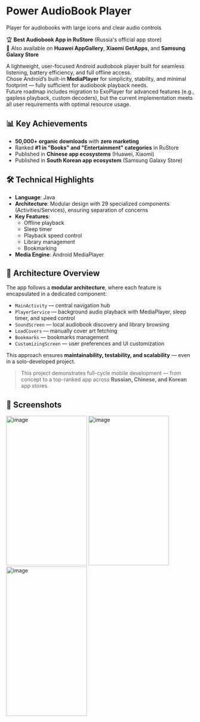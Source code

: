 # Power AudioBook Player  
Player for audiobooks with large icons and clear audio controls

🏆 **Best Audiobook App in RuStore** (Russia's official app store)  
📱 Also available on **Huawei AppGallery**, **Xiaomi GetApps**, and **Samsung Galaxy Store**

A lightweight, user-focused Android audiobook player built for seamless listening, battery efficiency, and full offline access.  
Chose Android’s built-in **MediaPlayer** for simplicity, stability, and minimal footprint — fully sufficient for audiobook playback needs.  
Future roadmap includes migration to ExoPlayer for advanced features (e.g., gapless playback, custom decoders), but the current implementation meets all user requirements with optimal resource usage.

## 📊 Key Achievements
- **50,000+ organic downloads** with **zero marketing**
- Ranked **#1 in "Books" and "Entertainment" categories** in RuStore
- Published in **Chinese app ecosystems** (Huawei, Xiaomi)
- Published in **South Korean app ecosystem** (Samsung Galaxy Store)

## 🛠️ Technical Highlights
- **Language**: Java  
- **Architecture**: Modular design with 29 specialized components (Activities/Services), ensuring separation of concerns  
- **Key Features**:  
  - Offline playback  
  - Sleep timer  
  - Playback speed control  
  - Library management  
  - Bookmarking  
- **Media Engine**: Android MediaPlayer  

## 🧩 Architecture Overview
The app follows a **modular architecture**, where each feature is encapsulated in a dedicated component:
- `MainActivity` — central navigation hub  
- `PlayerService` — background audio playback with MediaPlayer, sleep timer, and speed control  
- `SoundScreen` — local audiobook discovery and library browsing  
- `LoadCovers` — manually cover art fetching  
- `Bookmarks` — bookmarks management  
- `CustomizingScreen` — user preferences and UI customization  

This approach ensures **maintainability, testability, and scalability** — even in a solo-developed project.

> This project demonstrates full-cycle mobile development — from concept to a top-ranked app across **Russian, Chinese, and Korean** app stores.

## 📸 Screenshots
<img width="216" height="400" alt="image" src="https://github.com/user-attachments/assets/70c58422-75d8-4b75-b169-20016db0d237" />
<img width="216" height="400" alt="image" src="https://github.com/user-attachments/assets/b8426cf4-50dd-4c22-bf59-e88ac4fc06fd" />
<img width="216" height="400" alt="image" src="https://github.com/user-attachments/assets/d4ba065e-c6b4-42f8-94d3-bdcae031ba40" />


